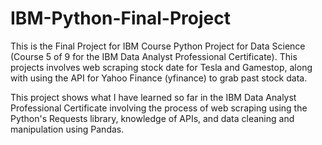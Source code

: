 # IBM-Python-Final-Project
This is the Final Project for IBM Course Python Project for Data Science (Course 5 of 9 for the IBM Data Analyst Professional Certificate).
This projects involves web scraping stock date for Tesla and Gamestop, along with using the API for Yahoo Finance (yfinance) to grab past stock data.

This project shows what I have learned so far in the IBM Data Analyst Professional Certificate involving the process of web scraping using the Python's Requests library, knowledge of APIs, and data cleaning and manipulation using Pandas.
